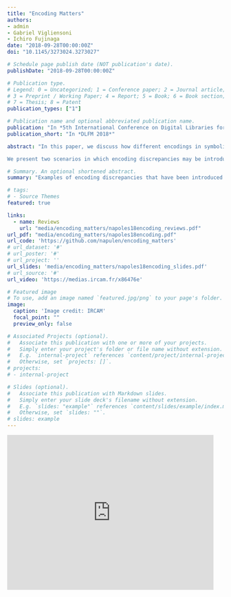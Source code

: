 ```yaml
---
title: "Encoding Matters"
authors:
- admin
- Gabriel Vigliensoni
- Ichiro Fujinaga
date: "2018-09-28T00:00:00Z"
doi: "10.1145/3273024.3273027"

# Schedule page publish date (NOT publication's date).
publishDate: "2018-09-28T00:00:00Z"

# Publication type.
# Legend: 0 = Uncategorized; 1 = Conference paper; 2 = Journal article;
# 3 = Preprint / Working Paper; 4 = Report; 5 = Book; 6 = Book section;
# 7 = Thesis; 8 = Patent
publication_types: ["1"]

# Publication name and optional abbreviated publication name.
publication: "In *5th International Conference on Digital Libraries for Musicology*."
publication_short: "In *DLFM 2018*"

abstract: "In this paper, we discuss how different encodings in symbolic music files can have consequences for music analysis, where a truthful representation, not only of the musical score, but of the semantics of the music, can change the results of music analysis tools. We introduce a series of examples in which different encodings effectively modify the content of two---apparently equivalent---symbolic music files. These examples have been obtained from comparing three different encodings of a string quartet movement by Ludwig van Beethoven.

We present two scenarios in which encoding discrepancies may be introduced. In the first scenario, they have been introduced during the encoding of the symbolic music file by either the music notation software or the human encoder. The discrepancies introduced in this scenario are typically difficult to notice because they are visually identical to an accurate encoding. In the second scenario, the discrepancies have been introduced during the translation of the original file into other symbolic formats. In this scenario, the discrepancies may be related to propagating errors in the original encoding or to an erroneous translation of certain attributes of the musical content. Finally, we discuss the possibility of using the examples provided here for the mitigation of some of these discrepancies in the future."

# Summary. An optional shortened abstract.
summary: "Examples of encoding discrepancies that have been introduced either during the encoding of the symbolic music files or during the translation of the original file into other symbolic formats."

# tags:
# - Source Themes
featured: true

links:
  - name: Reviews
    url: "media/encoding_matters/napoles18encoding_reviews.pdf"
url_pdf: "media/encoding_matters/napoles18encoding.pdf"
url_code: 'https://github.com/napulen/encoding_matters'
# url_dataset: '#'
# url_poster: '#'
# url_project: ''
url_slides: 'media/encoding_matters/napoles18encoding_slides.pdf'
# url_source: '#'
url_video: 'https://medias.ircam.fr/x86476e'

# Featured image
# To use, add an image named `featured.jpg/png` to your page's folder.
image:
  caption: 'Image credit: IRCAM'
  focal_point: ""
  preview_only: false

# Associated Projects (optional).
#   Associate this publication with one or more of your projects.
#   Simply enter your project's folder or file name without extension.
#   E.g. `internal-project` references `content/project/internal-project/index.md`.
#   Otherwise, set `projects: []`.
# projects:
# - internal-project

# Slides (optional).
#   Associate this publication with Markdown slides.
#   Simply enter your slide deck's filename without extension.
#   E.g. `slides: "example"` references `content/slides/example/index.md`.
#   Otherwise, set `slides: ""`.
# slides: example
---
```


<iframe width="480" height="360" src="https://medias.ircam.fr/embed/media/x86476e" frameborder="0" allowfullscreen></iframe>
